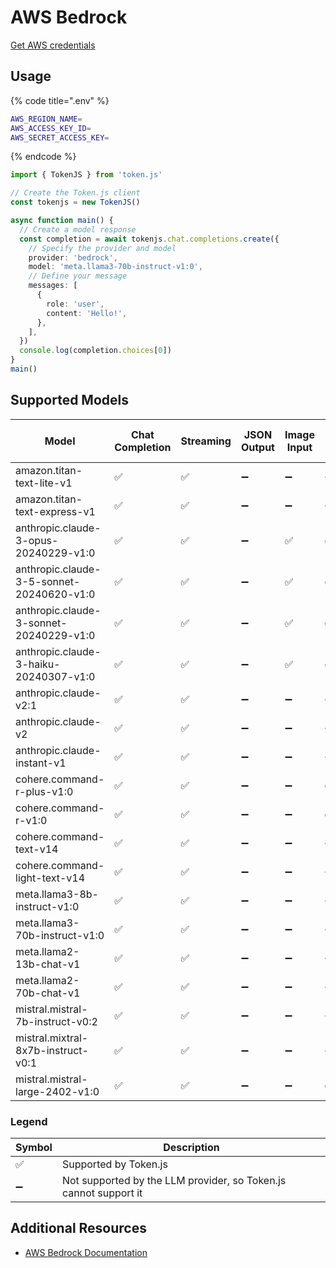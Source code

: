 # AWS Bedrock

[Get AWS credentials](https://aws.amazon.com/console/)

## Usage

{% code title=".env" %}
```bash
AWS_REGION_NAME=
AWS_ACCESS_KEY_ID=
AWS_SECRET_ACCESS_KEY=
```
{% endcode %}

```typescript
import { TokenJS } from 'token.js'

// Create the Token.js client
const tokenjs = new TokenJS()

async function main() {
  // Create a model response
  const completion = await tokenjs.chat.completions.create({
    // Specify the provider and model
    provider: 'bedrock',
    model: 'meta.llama3-70b-instruct-v1:0',
    // Define your message
    messages: [
      {
        role: 'user',
        content: 'Hello!',
      },
    ],
  })
  console.log(completion.choices[0])
}
main()
```

<!-- compatibility -->
## Supported Models

| Model                                     | Chat Completion | Streaming | JSON Output | Image Input | Function Calling | N > 1 |
| ----------------------------------------- | --------------- | --------- | ----------- | ----------- | ---------------- | ----- |
| amazon.titan-text-lite-v1                 | ✅               | ✅         | ➖           | ➖           | ➖                | ➖     |
| amazon.titan-text-express-v1              | ✅               | ✅         | ➖           | ➖           | ➖                | ➖     |
| anthropic.claude-3-opus-20240229-v1:0     | ✅               | ✅         | ➖           | ✅           | ✅                | ➖     |
| anthropic.claude-3-5-sonnet-20240620-v1:0 | ✅               | ✅         | ➖           | ✅           | ✅                | ➖     |
| anthropic.claude-3-sonnet-20240229-v1:0   | ✅               | ✅         | ➖           | ✅           | ✅                | ➖     |
| anthropic.claude-3-haiku-20240307-v1:0    | ✅               | ✅         | ➖           | ✅           | ✅                | ➖     |
| anthropic.claude-v2:1                     | ✅               | ✅         | ➖           | ➖           | ➖                | ➖     |
| anthropic.claude-v2                       | ✅               | ✅         | ➖           | ➖           | ➖                | ➖     |
| anthropic.claude-instant-v1               | ✅               | ✅         | ➖           | ➖           | ➖                | ➖     |
| cohere.command-r-plus-v1:0                | ✅               | ✅         | ➖           | ➖           | ✅                | ➖     |
| cohere.command-r-v1:0                     | ✅               | ✅         | ➖           | ➖           | ✅                | ➖     |
| cohere.command-text-v14                   | ✅               | ✅         | ➖           | ➖           | ➖                | ➖     |
| cohere.command-light-text-v14             | ✅               | ✅         | ➖           | ➖           | ➖                | ➖     |
| meta.llama3-8b-instruct-v1:0              | ✅               | ✅         | ➖           | ➖           | ➖                | ➖     |
| meta.llama3-70b-instruct-v1:0             | ✅               | ✅         | ➖           | ➖           | ➖                | ➖     |
| meta.llama2-13b-chat-v1                   | ✅               | ✅         | ➖           | ➖           | ➖                | ➖     |
| meta.llama2-70b-chat-v1                   | ✅               | ✅         | ➖           | ➖           | ➖                | ➖     |
| mistral.mistral-7b-instruct-v0:2          | ✅               | ✅         | ➖           | ➖           | ➖                | ➖     |
| mistral.mixtral-8x7b-instruct-v0:1        | ✅               | ✅         | ➖           | ➖           | ➖                | ➖     |
| mistral.mistral-large-2402-v1:0           | ✅               | ✅         | ➖           | ➖           | ✅                | ➖     |

### Legend
| Symbol             | Description                           |
|--------------------|---------------------------------------|
| :white_check_mark: | Supported by Token.js                 |
| :heavy_minus_sign: | Not supported by the LLM provider, so Token.js cannot support it     |
<!-- end compatibility -->

## Additional Resources

* [AWS Bedrock Documentation](https://docs.aws.amazon.com/bedrock/)
